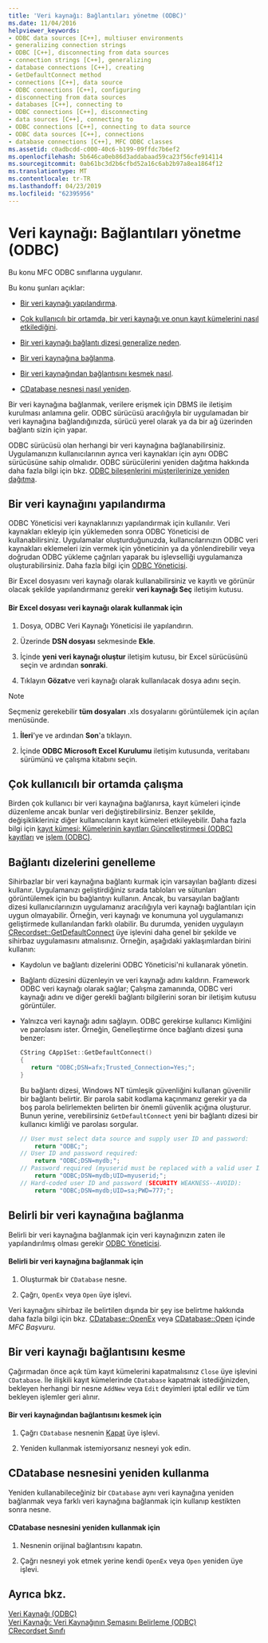 ```yaml
---
title: 'Veri kaynağı: Bağlantıları yönetme (ODBC)'
ms.date: 11/04/2016
helpviewer_keywords:
- ODBC data sources [C++], multiuser environments
- generalizing connection strings
- ODBC [C++], disconnecting from data sources
- connection strings [C++], generalizing
- database connections [C++], creating
- GetDefaultConnect method
- connections [C++], data source
- ODBC connections [C++], configuring
- disconnecting from data sources
- databases [C++], connecting to
- ODBC connections [C++], disconnecting
- data sources [C++], connecting to
- ODBC connections [C++], connecting to data source
- ODBC data sources [C++], connections
- database connections [C++], MFC ODBC classes
ms.assetid: c0adbcdd-c000-40c6-b199-09ffdc7b6ef2
ms.openlocfilehash: 5b646ca0eb86d3addabaad59ca23f56cfe914114
ms.sourcegitcommit: 0ab61bc3d2b6cfbd52a16c6ab2b97a8ea1864f12
ms.translationtype: MT
ms.contentlocale: tr-TR
ms.lasthandoff: 04/23/2019
ms.locfileid: "62395956"
---
```

# <a name="data-source-managing-connections-odbc"></a>Veri kaynağı: Bağlantıları yönetme (ODBC)

Bu konu MFC ODBC sınıflarına uygulanır.

Bu konu şunları açıklar:

- [Bir veri kaynağı yapılandırma](#_core_configuring_a_data_source).

- [Çok kullanıcılı bir ortamda, bir veri kaynağı ve onun kayıt kümelerini nasıl etkilediğini](#_core_working_in_a_multiuser_environment).

- [Bir veri kaynağı bağlantı dizesi generalize neden](#_core_generalizing_the_connection_string).

- [Bir veri kaynağına bağlanma](#_core_connecting_to_a_specific_data_source).

- [Bir veri kaynağından bağlantısını kesmek nasıl](#_core_disconnecting_from_a_data_source).

- [CDatabase nesnesi nasıl yeniden](#_core_reusing_a_cdatabase_object).

Bir veri kaynağına bağlanmak, verilere erişmek için DBMS ile iletişim kurulması anlamına gelir. ODBC sürücüsü aracılığıyla bir uygulamadan bir veri kaynağına bağlandığınızda, sürücü yerel olarak ya da bir ağ üzerinden bağlantı sizin için yapar.

ODBC sürücüsü olan herhangi bir veri kaynağına bağlanabilirsiniz. Uygulamanızın kullanıcılarının ayrıca veri kaynakları için aynı ODBC sürücüsüne sahip olmalıdır. ODBC sürücülerini yeniden dağıtma hakkında daha fazla bilgi için bkz. [ODBC bileşenlerini müşterilerinize yeniden dağıtma](../../data/odbc/redistributing-odbc-components-to-your-customers.md).

##  <a name="_core_configuring_a_data_source"></a> Bir veri kaynağını yapılandırma

ODBC Yöneticisi veri kaynaklarınızı yapılandırmak için kullanılır. Veri kaynakları ekleyip için yüklemeden sonra ODBC Yöneticisi de kullanabilirsiniz. Uygulamalar oluşturduğunuzda, kullanıcılarınızın ODBC veri kaynakları eklemeleri izin vermek için yöneticinin ya da yönlendirebilir veya doğrudan ODBC yükleme çağrıları yaparak bu işlevselliği uygulamanıza oluşturabilirsiniz. Daha fazla bilgi için [ODBC Yöneticisi](../../data/odbc/odbc-administrator.md).

Bir Excel dosyasını veri kaynağı olarak kullanabilirsiniz ve kayıtlı ve görünür olacak şekilde yapılandırmanız gerekir **veri kaynağı Seç** iletişim kutusu.

#### <a name="to-use-an-excel-file-as-a-data-source"></a>Bir Excel dosyası veri kaynağı olarak kullanmak için

1. Dosya, ODBC Veri Kaynağı Yöneticisi ile yapılandırın.

1. Üzerinde **DSN dosyası** sekmesinde **Ekle**.

1. İçinde **yeni veri kaynağı oluştur** iletişim kutusu, bir Excel sürücüsünü seçin ve ardından **sonraki**.

1. Tıklayın **Gözat**ve veri kaynağı olarak kullanılacak dosya adını seçin.

> [!NOTE]
>  Seçmeniz gerekebilir **tüm dosyaları** .xls dosyalarını görüntülemek için açılan menüsünde.

1. **İleri**'ye ve ardından **Son**'a tıklayın.

1. İçinde **ODBC Microsoft Excel Kurulumu** iletişim kutusunda, veritabanı sürümünü ve çalışma kitabını seçin.

##  <a name="_core_working_in_a_multiuser_environment"></a> Çok kullanıcılı bir ortamda çalışma

Birden çok kullanıcı bir veri kaynağına bağlanırsa, kayıt kümeleri içinde düzenleme ancak bunlar veri değiştirebilirsiniz. Benzer şekilde, değişiklikleriniz diğer kullanıcıların kayıt kümeleri etkileyebilir. Daha fazla bilgi için [kayıt kümesi: Kümelerinin kayıtları Güncelleştirmesi (ODBC) kayıtları](../../data/odbc/recordset-how-recordsets-update-records-odbc.md) ve [işlem (ODBC)](../../data/odbc/transaction-odbc.md).

##  <a name="_core_generalizing_the_connection_string"></a> Bağlantı dizelerini genelleme

Sihirbazlar bir veri kaynağına bağlantı kurmak için varsayılan bağlantı dizesi kullanır. Uygulamanızı geliştirdiğiniz sırada tabloları ve sütunları görüntülemek için bu bağlantıyı kullanın. Ancak, bu varsayılan bağlantı dizesi kullanıcılarınızın uygulamanız aracılığıyla veri kaynağı bağlantıları için uygun olmayabilir. Örneğin, veri kaynağı ve konumuna yol uygulamanızı geliştirmede kullanılandan farklı olabilir. Bu durumda, yeniden uygulayın [CRecordset::GetDefaultConnect](../../mfc/reference/crecordset-class.md#getdefaultconnect) üye işlevini daha genel bir şekilde ve sihirbaz uygulamasını atmalısınız. Örneğin, aşağıdaki yaklaşımlardan birini kullanın:

- Kaydolun ve bağlantı dizelerini ODBC Yöneticisi'ni kullanarak yönetin.

- Bağlantı düzesini düzenleyin ve veri kaynağı adını kaldırın. Framework ODBC veri kaynağı olarak sağlar; Çalışma zamanında, ODBC veri kaynağı adını ve diğer gerekli bağlantı bilgilerini soran bir iletişim kutusu görüntüler.

- Yalnızca veri kaynağı adını sağlayın. ODBC gerekirse kullanıcı Kimliğini ve parolasını ister. Örneğin, Genelleştirme önce bağlantı dizesi şuna benzer:

    ```cpp
    CString CApp1Set::GetDefaultConnect()
    {
       return "ODBC;DSN=afx;Trusted_Connection=Yes;";
    }
    ```

   Bu bağlantı dizesi, Windows NT tümleşik güvenliğini kullanan güvenilir bir bağlantı belirtir. Bir parola sabit kodlama kaçınmanız gerekir ya da boş parola belirlemekten belirten bir önemli güvenlik açığına oluşturur. Bunun yerine, verebilirsiniz `GetDefaultConnect` yeni bir bağlantı dizesi bir kullanıcı kimliği ve parolası sorgular.

    ```cpp
    // User must select data source and supply user ID and password:
        return "ODBC;";
    // User ID and password required:
        return "ODBC;DSN=mydb;";
    // Password required (myuserid must be replaced with a valid user ID):
        return "ODBC;DSN=mydb;UID=myuserid;";
    // Hard-coded user ID and password (SECURITY WEAKNESS--AVOID):
        return "ODBC;DSN=mydb;UID=sa;PWD=777;";
    ```

##  <a name="_core_connecting_to_a_specific_data_source"></a> Belirli bir veri kaynağına bağlanma

Belirli bir veri kaynağına bağlanmak için veri kaynağınızın zaten ile yapılandırılmış olması gerekir [ODBC Yöneticisi](../../data/odbc/odbc-administrator.md).

#### <a name="to-connect-to-a-specific-data-source"></a>Belirli bir veri kaynağına bağlanmak için

1. Oluşturmak bir `CDatabase` nesne.

1. Çağrı, `OpenEx` veya `Open` üye işlevi.

Veri kaynağını sihirbaz ile belirtilen dışında bir şey ise belirtme hakkında daha fazla bilgi için bkz. [CDatabase::OpenEx](../../mfc/reference/cdatabase-class.md#openex) veya [CDatabase::Open](../../mfc/reference/cdatabase-class.md#open) içinde *MFC Başvuru*.

##  <a name="_core_disconnecting_from_a_data_source"></a> Bir veri kaynağı bağlantısını kesme

Çağırmadan önce açık tüm kayıt kümelerini kapatmalısınız `Close` üye işlevini `CDatabase`. İle ilişkili kayıt kümelerinde `CDatabase` kapatmak istediğinizden, bekleyen herhangi bir nesne `AddNew` veya `Edit` deyimleri iptal edilir ve tüm bekleyen işlemler geri alınır.

#### <a name="to-disconnect-from-a-data-source"></a>Bir veri kaynağından bağlantısını kesmek için

1. Çağrı `CDatabase` nesnenin [Kapat](../../mfc/reference/cdatabase-class.md#close) üye işlevi.

1. Yeniden kullanmak istemiyorsanız nesneyi yok edin.

##  <a name="_core_reusing_a_cdatabase_object"></a> CDatabase nesnesini yeniden kullanma

Yeniden kullanabileceğiniz bir `CDatabase` aynı veri kaynağına yeniden bağlanmak veya farklı veri kaynağına bağlanmak için kullanıp kestikten sonra nesne.

#### <a name="to-reuse-a-cdatabase-object"></a>CDatabase nesnesini yeniden kullanmak için

1. Nesnenin orijinal bağlantısını kapatın.

1. Çağrı nesneyi yok etmek yerine kendi `OpenEx` veya `Open` yeniden üye işlevi.

## <a name="see-also"></a>Ayrıca bkz.

[Veri Kaynağı (ODBC)](../../data/odbc/data-source-odbc.md)<br/>
[Veri Kaynağı: Veri Kaynağının Şemasını Belirleme (ODBC)](../../data/odbc/data-source-determining-the-schema-of-the-data-source-odbc.md)<br/>
[CRecordset Sınıfı](../../mfc/reference/crecordset-class.md)